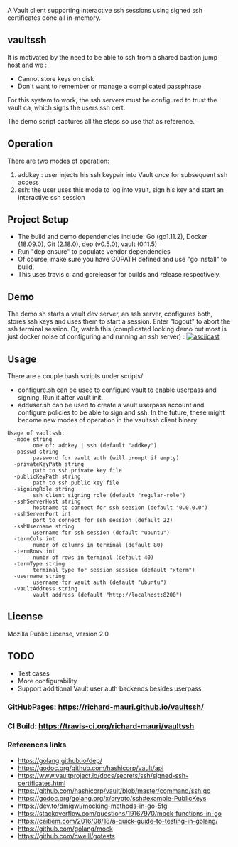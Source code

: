 A Vault client supporting interactive ssh sessions using signed ssh certificates done all in-memory.

## vaultssh
 It is motivated by the need to be able to ssh from a shared bastion jump host and we :
 * Cannot store keys on disk
 * Don't want to remember or manage a complicated passphrase
 
 For this system to work, the ssh servers must be configured to trust the vault ca, which signs the users ssh cert.
 
 The demo script captures all the steps so use that as reference.

## Operation
There are two modes of operation:
1. addkey : user injects his ssh keypair into Vault *once* for subsequent ssh access
1. ssh: the user uses this mode to log into vault, sign his key and start an interactive ssh session

## Project Setup
* The build and demo dependencies include: Go (go1.11.2), Docker (18.09.0), Git (2.18.0), dep (v0.5.0), vault (0.11.5)
* Run "dep ensure" to populate vendor dependencies
* Of course, make sure you have GOPATH defined and use "go install" to build.
* This uses travis ci and goreleaser for builds and release respectively.

## Demo
The demo.sh starts a vault dev server, an ssh server, configures both, stores ssh keys and uses them to start a session.
Enter "logout" to abort the ssh terminal session.
Or, watch this (complicated looking demo but most is just docker noise of configuring and running an ssh server) :
[![asciicast](https://asciinema.org/a/hGrgVLfcCWYAOo4J0G92QvcWz.svg)](https://asciinema.org/a/hGrgVLfcCWYAOo4J0G92QvcWz)

## Usage
There are a couple bash scripts under scripts/
* configure.sh can be used to configure vault to enable userpass and signing. Run it after vault init.
* adduser.sh can be used to create a vault userpass account and configure policies to be able to sign and ssh.
In the future, these might become new modes of operation in the vaultssh client binary

```
Usage of vaultssh:
  -mode string
    	one of: addkey | ssh (default "addkey")
  -passwd string
    	password for vault auth (will prompt if empty)
  -privateKeyPath string
    	path to ssh private key file
  -publicKeyPath string
    	path to ssh public key file
  -signingRole string
    	ssh client signing role (default "regular-role")
  -sshServerHost string
    	hostname to connect for ssh seesion (default "0.0.0.0")
  -sshServerPort int
    	port to connect for ssh session (default 22)
  -sshUsername string
    	username for ssh session (default "ubuntu")
  -termCols int
    	numbr of columns in terminal (default 80)
  -termRows int
    	numbr of rows in terminal (default 40)
  -termType string
    	terminal type for session session (default "xterm")
  -username string
    	username for vault auth (default "ubuntu")
  -vaultAddress string
    	vault address (default "http://localhost:8200")
```

## License
Mozilla Public License, version 2.0

## TODO
* Test cases
* More configurability
* Support additional Vault user auth backends besides userpass

### GitHubPages: https://richard-mauri.github.io/vaultssh/

### CI Build: https://travis-ci.org/richard-mauri/vaultssh

### References links
* https://golang.github.io/dep/
* https://godoc.org/github.com/hashicorp/vault/api
* https://www.vaultproject.io/docs/secrets/ssh/signed-ssh-certificates.html
* https://github.com/hashicorp/vault/blob/master/command/ssh.go
* https://godoc.org/golang.org/x/crypto/ssh#example-PublicKeys
* https://dev.to/dmigwi/mocking-methods-in-go-5fg
* https://stackoverflow.com/questions/19167970/mock-functions-in-go
* https://caitiem.com/2016/08/18/a-quick-guide-to-testing-in-golang/
* https://github.com/golang/mock
* https://github.com/cweill/gotests
